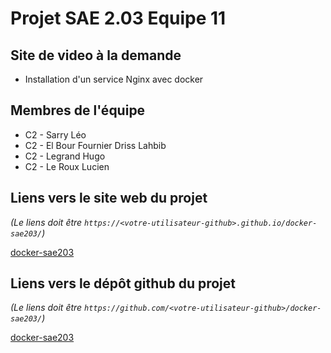 # Projet SAE 2.03 Equipe 11

## Site de video à la demande

- Installation d'un service Nginx avec docker

## Membres de l'équipe

- C2 - Sarry Léo
- C2 - El Bour Fournier Driss Lahbib
- C2 - Legrand Hugo
- C2 - Le Roux Lucien

## Liens vers le site web du projet
_(Le liens doit être ```https://<votre-utilisateur-github>.github.io/docker-sae203/```)_

[docker-sae203](https://leosarry.github.io/docker-sae203/)

## Liens vers le dépôt github du projet
_(Le liens doit être ```https://github.com/<votre-utilisateur-github>/docker-sae203/```)_

[docker-sae203](https://github.com/LeoSarry/docker-sae203)

